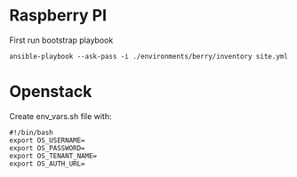 # Raspberry PI

First run bootstrap playbook

```
ansible-playbook --ask-pass -i ./environments/berry/inventory site.yml
```

# Openstack

Create env_vars.sh file with:
```
#!/bin/bash
export OS_USERNAME=
export OS_PASSWORD=
export OS_TENANT_NAME=
export OS_AUTH_URL=
```
